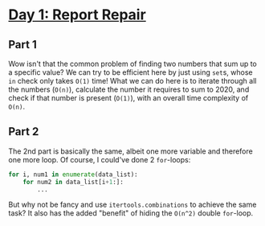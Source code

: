 # [Day 1: Report Repair](https://adventofcode.com/2020/day/1)

## Part 1

Wow isn't that the common problem of finding two numbers that sum up to a specific
value? We can try to be efficient here by just using `set`s, whose `in` check only
takes `O(1)` time! What we can do here is to iterate through all the numbers (`O(n)`),
calculate the number it requires to sum to 2020, and check if that number is present
(`O(1)`), with an overall time complexity of `O(n)`.

## Part 2

The 2nd part is basically the same, albeit one more variable and therefore one more
loop. Of course, I could've done 2 `for`-loops:

```py
for i, num1 in enumerate(data_list):
    for num2 in data_list[i+1:]:
        ...
```

But why not be fancy and use `itertools.combinations` to achieve the same task? It
also has the added "benefit" of hiding the `O(n^2)` double `for`-loop.
